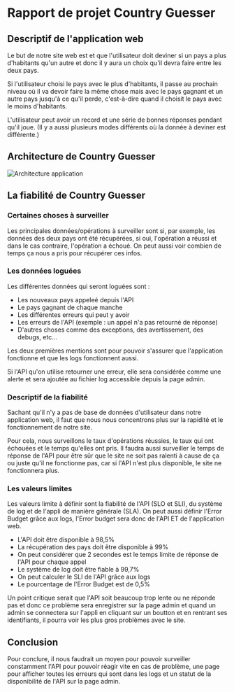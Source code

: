 # Rapport de projet Country Guesser

## Descriptif de l'application web

Le but de notre site web est et que l'utilisateur doit deviner si un pays a plus d'habitants qu'un autre et donc il y aura un choix qu'il devra faire entre les deux pays.

Si l'utilisateur choisi le pays avec le plus d'habitants, il passe au prochain niveau où il va devoir faire la même chose mais avec le pays gagnant et un autre pays jusqu'à ce qu'il perde, c'est-à-dire quand il choisit le pays avec le moins d'habitants.

L'utilisateur peut avoir un record et une série de bonnes réponses pendant qu'il joue. (Il y a aussi plusieurs modes différents où la donnée à deviner est différente.)

## Architecture de Country Guesser

![Architecture application](/wsl/img/ArchiCountryGuesser.png)

## La fiabilité de Country Guesser

### Certaines choses à surveiller 

Les principales données/opérations à surveiller sont si, par exemple, les données des deux pays ont été récupérées, si oui, l'opération a réussi et dans le cas contraire, l'opération a échoué. On peut aussi voir combien de temps ça nous a pris pour récupérer ces infos.

### Les données loguées

Les différentes données qui seront loguées sont :

  - Les nouveaux pays appeleé depuis l'API
  - Le pays gagnant de chaque manche
  - Les différentes erreurs qui peut y avoir
  - Les erreurs de l'API (exemple : un appel n'a pas retourné de réponse)
  - D'autres choses comme des exceptions, des avertissement, des debugs, etc...

Les deux premières mentions sont pour pouvoir s'assurer que l'application fonctionne et que les logs fonctionnent aussi.

Si l'API qu'on utilise retourner une erreur, elle sera considérée comme une alerte et sera ajoutée au fichier log accessible depuis la page admin.

### Descriptif de la fiabilité

Sachant qu'il n'y a pas de base de données d'utilisateur dans notre application web, il faut que nous nous concentrons plus sur la rapidité et le fonctionnement de notre site.

Pour cela, nous surveillons le taux d'opérations réussies, le taux qui ont échouées et le temps qu'elles ont pris. Il faudra aussi surveiller le temps de réponse de l'API pour être sûr que le site ne soit pas ralenti à cause de ça ou juste qu'il ne fonctionne pas, car si l'API n'est plus disponible, le site ne fonctionnera plus.

### Les valeurs limites

Les valeurs limite à définir sont la fiabilité de l'API (SLO et SLI), du système de log et de l'appli de manière générale (SLA). On peut aussi définir l'Error Budget grâce aux logs, l'Error budget sera donc de l'API ET de l'application web.

 - L'API doit être disponible à 98,5%
 - La récupération des pays doit être disponible à 99%
 - On peut considérer que 2 secondes est le temps limite de réponse de l'API pour chaque appel
 - Le système de log doit être fiable à 99,7%
 - On peut calculer le SLI de l'API grâce aux logs
 - Le pourcentage de l'Error Budget est de 0,5%

Un point critique serait que l'API soit beaucoup trop lente ou ne réponde pas et donc ce problème sera enregistrer sur la page admin et quand un admin se connectera sur l'appli en cliquant sur un boutton et en rentrant ses identifiants, il pourra voir les plus gros problèmes avec le site. 

## Conclusion

Pour conclure, il nous faudrait un moyen pour pouvoir surveiller constamment l'API pour pouvoir réagir vite en cas de problème, une page pour afficher toutes les erreurs qui sont dans les logs et un statut de la disponibilité de l'API sur la page admin.
